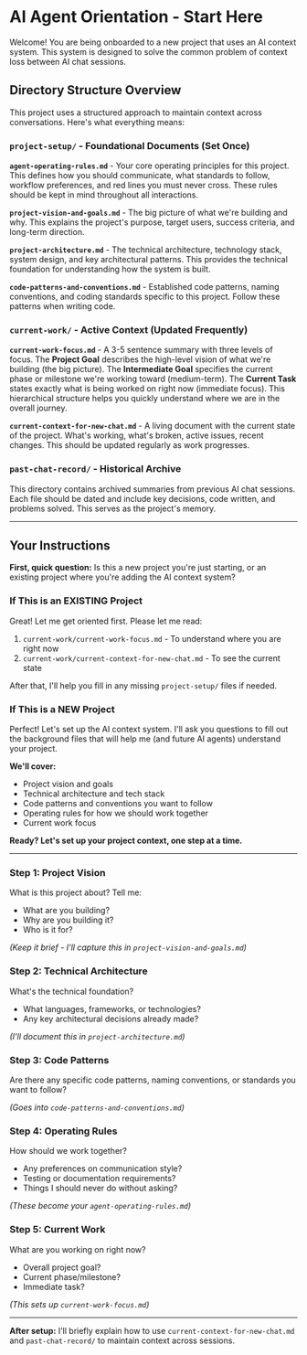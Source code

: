 <!-- SYSTEM FILE - Do not modify. This is the core orientation file for the AI context system. -->

# AI Agent Orientation - Start Here

Welcome! You are being onboarded to a new project that uses an AI context system. This system is designed to solve the common problem of context loss between AI chat sessions.

## Directory Structure Overview

This project uses a structured approach to maintain context across conversations. Here's what everything means:

### `project-setup/` - Foundational Documents (Set Once)

**`agent-operating-rules.md`** - Your core operating principles for this project. This defines how you should communicate, what standards to follow, workflow preferences, and red lines you must never cross. These rules should be kept in mind throughout all interactions.

**`project-vision-and-goals.md`** - The big picture of what we're building and why. This explains the project's purpose, target users, success criteria, and long-term direction.

**`project-architecture.md`** - The technical architecture, technology stack, system design, and key architectural patterns. This provides the technical foundation for understanding how the system is built.

**`code-patterns-and-conventions.md`** - Established code patterns, naming conventions, and coding standards specific to this project. Follow these patterns when writing code.

### `current-work/` - Active Context (Updated Frequently)

**`current-work-focus.md`** - A 3-5 sentence summary with three levels of focus. The **Project Goal** describes the high-level vision of what we're building (the big picture). The **Intermediate Goal** specifies the current phase or milestone we're working toward (medium-term). The **Current Task** states exactly what is being worked on right now (immediate focus). This hierarchical structure helps you quickly understand where we are in the overall journey.

**`current-context-for-new-chat.md`** - A living document with the current state of the project. What's working, what's broken, active issues, recent changes. This should be updated regularly as work progresses.

### `past-chat-record/` - Historical Archive

This directory contains archived summaries from previous AI chat sessions. Each file should be dated and include key decisions, code written, and problems solved. This serves as the project's memory.

---

## Your Instructions

**First, quick question:** Is this a new project you're just starting, or an existing project where you're adding the AI context system?

### If This is an EXISTING Project

Great! Let me get oriented first. Please let me read:
1. `current-work/current-work-focus.md` - To understand where you are right now
2. `current-work/current-context-for-new-chat.md` - To see the current state

After that, I'll help you fill in any missing `project-setup/` files if needed.

### If This is a NEW Project

Perfect! Let's set up the AI context system. I'll ask you questions to fill out the background files that will help me (and future AI agents) understand your project.

**We'll cover:**
- Project vision and goals
- Technical architecture and tech stack
- Code patterns and conventions you want to follow
- Operating rules for how we should work together
- Current work focus

**Ready? Let's set up your project context, one step at a time.**

---

### Step 1: Project Vision
What is this project about? Tell me:
- What are you building?
- Why are you building it?
- Who is it for?

_(Keep it brief - I'll capture this in `project-vision-and-goals.md`)_

### Step 2: Technical Architecture
What's the technical foundation?
- What languages, frameworks, or technologies?
- Any key architectural decisions already made?

_(I'll document this in `project-architecture.md`)_

### Step 3: Code Patterns
Are there any specific code patterns, naming conventions, or standards you want to follow?

_(Goes into `code-patterns-and-conventions.md`)_

### Step 4: Operating Rules
How should we work together?
- Any preferences on communication style?
- Testing or documentation requirements?
- Things I should never do without asking?

_(These become your `agent-operating-rules.md`)_

### Step 5: Current Work
What are you working on right now?
- Overall project goal?
- Current phase/milestone?
- Immediate task?

_(This sets up `current-work-focus.md`)_

---

**After setup:** I'll briefly explain how to use `current-context-for-new-chat.md` and `past-chat-record/` to maintain context across sessions.

